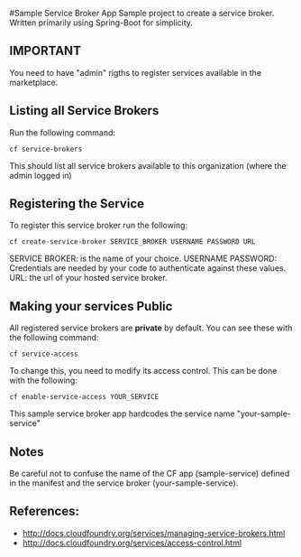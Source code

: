 #Sample Service Broker App
Sample project to create a service broker. Written primarily using Spring-Boot for simplicity.


## IMPORTANT
You need to have "admin" rigths to register services available in the marketplace.

## Listing all Service Brokers
Run the following command:

`cf service-brokers`

This should list all service brokers available to this organization (where the admin logged in)

## Registering the Service
To register this service broker run the following:

`cf create-service-broker SERVICE_BROKER USERNAME PASSWORD URL`

SERVICE BROKER: is the name of your choice.
USERNAME PASSWORD: Credentials are needed by your code to authenticate against these values. 
URL: the url of your hosted service broker.

## Making your services Public
All registered service brokers are __private__ by default. You can see these with the following command:

`cf service-access`

To change this, you need to modify its access control. This can be done with the following:

`cf enable-service-access YOUR_SERVICE`

This sample service broker app hardcodes the service name "your-sample-service"

## Notes
Be careful not to confuse the name of the CF app (sample-service) defined in the manifest and the service broker (your-sample-service).

## References:
* http://docs.cloudfoundry.org/services/managing-service-brokers.html
* http://docs.cloudfoundry.org/services/access-control.html
